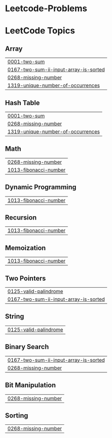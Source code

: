 # Leetcode-Problems
<!---LeetCode Topics Start-->
# LeetCode Topics
## Array
|  |
| ------- |
| [0001-two-sum](https://github.com/SwarupanandDeshmukh/Leetcode-Problems/tree/master/0001-two-sum) |
| [0167-two-sum-ii-input-array-is-sorted](https://github.com/SwarupanandDeshmukh/Leetcode-Problems/tree/master/0167-two-sum-ii-input-array-is-sorted) |
| [0268-missing-number](https://github.com/SwarupanandDeshmukh/Leetcode-Problems/tree/master/0268-missing-number) |
| [1319-unique-number-of-occurrences](https://github.com/SwarupanandDeshmukh/Leetcode-Problems/tree/master/1319-unique-number-of-occurrences) |
## Hash Table
|  |
| ------- |
| [0001-two-sum](https://github.com/SwarupanandDeshmukh/Leetcode-Problems/tree/master/0001-two-sum) |
| [0268-missing-number](https://github.com/SwarupanandDeshmukh/Leetcode-Problems/tree/master/0268-missing-number) |
| [1319-unique-number-of-occurrences](https://github.com/SwarupanandDeshmukh/Leetcode-Problems/tree/master/1319-unique-number-of-occurrences) |
## Math
|  |
| ------- |
| [0268-missing-number](https://github.com/SwarupanandDeshmukh/Leetcode-Problems/tree/master/0268-missing-number) |
| [1013-fibonacci-number](https://github.com/SwarupanandDeshmukh/Leetcode-Problems/tree/master/1013-fibonacci-number) |
## Dynamic Programming
|  |
| ------- |
| [1013-fibonacci-number](https://github.com/SwarupanandDeshmukh/Leetcode-Problems/tree/master/1013-fibonacci-number) |
## Recursion
|  |
| ------- |
| [1013-fibonacci-number](https://github.com/SwarupanandDeshmukh/Leetcode-Problems/tree/master/1013-fibonacci-number) |
## Memoization
|  |
| ------- |
| [1013-fibonacci-number](https://github.com/SwarupanandDeshmukh/Leetcode-Problems/tree/master/1013-fibonacci-number) |
## Two Pointers
|  |
| ------- |
| [0125-valid-palindrome](https://github.com/SwarupanandDeshmukh/Leetcode-Problems/tree/master/0125-valid-palindrome) |
| [0167-two-sum-ii-input-array-is-sorted](https://github.com/SwarupanandDeshmukh/Leetcode-Problems/tree/master/0167-two-sum-ii-input-array-is-sorted) |
## String
|  |
| ------- |
| [0125-valid-palindrome](https://github.com/SwarupanandDeshmukh/Leetcode-Problems/tree/master/0125-valid-palindrome) |
## Binary Search
|  |
| ------- |
| [0167-two-sum-ii-input-array-is-sorted](https://github.com/SwarupanandDeshmukh/Leetcode-Problems/tree/master/0167-two-sum-ii-input-array-is-sorted) |
| [0268-missing-number](https://github.com/SwarupanandDeshmukh/Leetcode-Problems/tree/master/0268-missing-number) |
## Bit Manipulation
|  |
| ------- |
| [0268-missing-number](https://github.com/SwarupanandDeshmukh/Leetcode-Problems/tree/master/0268-missing-number) |
## Sorting
|  |
| ------- |
| [0268-missing-number](https://github.com/SwarupanandDeshmukh/Leetcode-Problems/tree/master/0268-missing-number) |
<!---LeetCode Topics End-->